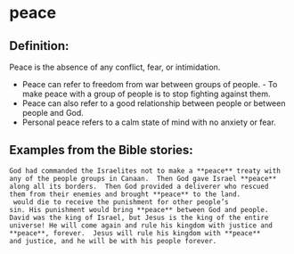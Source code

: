 peace
=====

###

Definition:
-----------

Peace is the absence of any conflict, fear, or intimidation.

-   Peace can refer to freedom from war between groups of people.  -
To make peace with a group of people is to stop fighting against
    them.
-   Peace can also refer to a good relationship between people or
    between people and God.
-   Personal peace refers to a calm state of mind with no anxiety or
    fear.

Examples from the Bible stories:
--------------------------------

    God had commanded the Israelites not to make a **peace** treaty with
    any of the people groups in Canaan.  Then God gave Israel **peace**
    along all its borders.  Then God provided a deliverer who rescued
    them from their enemies and brought **peace** to the land.
     would die to receive the punishment for other people’s
    sin. His punishment would bring **peace** between God and people.
    David was the king of Israel, but Jesus is the king of the entire
    universe! He will come again and rule his kingdom with justice and
    **peace**, forever.  Jesus will rule his kingdom with **peace**
    and justice, and he will be with his people forever.
